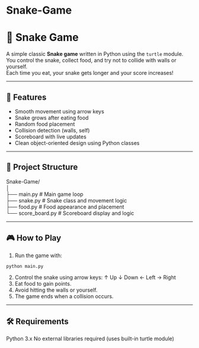 # Snake-Game
# 🐍 Snake Game

A simple classic **Snake game** written in Python using the `turtle` module.  
You control the snake, collect food, and try not to collide with walls or yourself.  
Each time you eat, your snake gets longer and your score increases!

---

## 🚀 Features

- Smooth movement using arrow keys
- Snake grows after eating food
- Random food placement
- Collision detection (walls, self)
- Scoreboard with live updates
- Clean object-oriented design using Python classes

---

## 📁 Project Structure

Snake-Game/  
│  
├── main.py # Main game loop  
├── snake.py # Snake class and movement logic  
├── food.py # Food appearance and placement  
└── score_board.py # Scoreboard display and logic


---

## 🎮 How to Play

1. Run the game with:

```bash
python main.py
```

2. Control the snake using arrow keys:
    ↑ Up
    ↓ Down
    ← Left
    → Right
3. Eat food to gain points.
4. Avoid hitting the walls or yourself.
5. The game ends when a collision occurs.


---

## 🛠️ Requirements

Python 3.x
No external libraries required (uses built-in turtle module)
